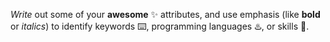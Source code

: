 *Write* out some of your **awesome** ✨ attributes, and use emphasis (like **bold** or *italics*) to identify keywords ⌨️, programming languages ♨️, or skills 🥇. 
